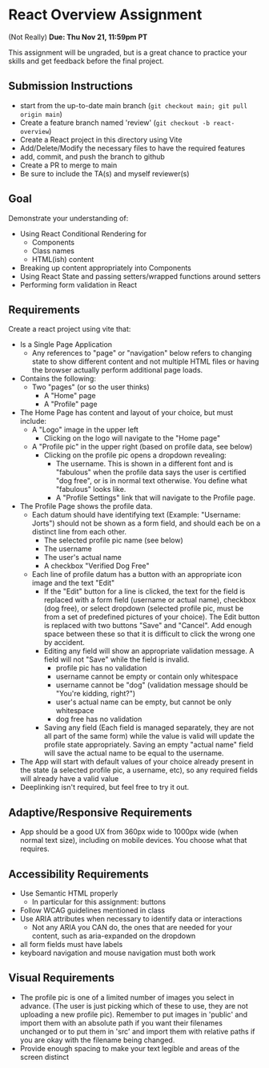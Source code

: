 # React Overview Assignment

(Not Really) **Due: Thu Nov 21, 11:59pm PT**

This assignment will be ungraded, but is a great chance to practice your skills and get feedback before the final project.

## Submission Instructions

* start from the up-to-date main branch (`git checkout main; git pull origin main`)
* Create a feature branch named 'review' (`git checkout -b react-overview`)
* Create a React project in this directory using Vite
* Add/Delete/Modify the necessary files to have the required features
* add, commit, and push the branch to github
* Create a PR to merge to main
* Be sure to include the TA(s) and myself reviewer(s)

## Goal

Demonstrate your understanding of:
- Using React Conditional Rendering for
    - Components
    - Class names
    - HTML(ish) content
- Breaking up content appropriately into Components 
- Using React State and passing setters/wrapped functions around setters
- Performing form validation in React

## Requirements

Create a react project using vite that:
- Is a Single Page Application
  - Any references to "page" or "navigation" below refers to changing state to show different content and not multiple HTML files or having the browser actually perform additional page loads.
- Contains the following:
  - Two "pages" (or so the user thinks)
    - A "Home" page
    - A "Profile" page
- The Home Page has content and layout of your choice, but must include:
  - A "Logo" image in the upper left
    - Clicking on the logo will navigate to the "Home page"
  - A "Profile pic" in the upper right (based on profile data, see below)
    - Clicking on the profile pic opens a dropdown revealing:
        - The username.  This is shown in a different font and is "fabulous" when the profile data says the user is certified "dog free", or is in normal text otherwise.  You define what "fabulous" looks like.
        - A "Profile Settings" link that will navigate to the Profile page.
- The Profile Page shows the profile data.  
    - Each datum should have identifying text (Example: "Username: Jorts") should not be shown as a form field, and should each be on a distinct line from each other.
        - The selected profile pic name (see below)
        - The username
        - The user's actual name
        - A checkbox "Verified Dog Free"
    - Each line of profile datum has a button with an appropriate icon image and the text "Edit"
        - If the "Edit" button for a line is clicked, the text for the field is replaced with a form field (username or actual name), checkbox (dog free), or select dropdown (selected profile pic, must be from a set of predefined pictures of your choice).  The Edit button is replaced with two buttons "Save" and "Cancel".  Add enough space between these so that it is difficult to click the wrong one by accident.
        - Editing any field will show an appropriate validation message.  A field will not "Save" while the field is invalid.
            - profile pic has no validation
            - username cannot be empty or contain only whitespace
            - username cannot be "dog" (validation message should be "You're kidding, right?")
            - user's actual name can be empty, but cannot be only whitespace
            - dog free has no validation
        - Saving any field (Each field is managed separately, they are not all part of the same form) while the value is valid will update the profile state appropriately.  Saving an empty "actual name" field will save the actual name to be equal to the username.
- The App will start with default values of your choice already present in the state (a selected profile pic, a username, etc), so any required fields will already have a valid value
- Deeplinking isn't required, but feel free to try it out.

## Adaptive/Responsive Requirements

- App should be a good UX from 360px wide to 1000px wide (when normal text size), including on mobile devices.  You choose what that requires.

## Accessibility Requirements
- Use Semantic HTML properly
  - In particular for this assignment: buttons
- Follow WCAG guidelines mentioned in class
- Use ARIA attributes when necessary to identify data or interactions
  - Not any ARIA you CAN do, the ones that are needed for your content, such as aria-expanded on the dropdown
- all form fields must have labels
- keyboard navigation and mouse navigation must both work

## Visual Requirements

- The profile pic is one of a limited number of images you select in advance.  (The user is just picking which of these to use, they are not uploading a new profile pic).  Remember to put images in 'public' and import them with an absolute path if you want their filenames unchanged or to put them in 'src' and import them with relative paths if you are okay with the filename being changed.
- Provide enough spacing to make your text legible and areas of the screen distinct


